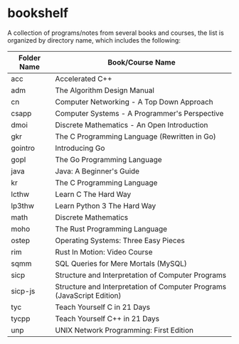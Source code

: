 # bookshelf
A collection of programs/notes from several books and courses, the list is organized by directory name, which includes the following:

| Folder Name | Book/Course Name |
| ----------- | ---------------- |
| acc         | Accelerated C++  |
| adm         | The Algorithm Design Manual |
| cn          | Computer Networking - A Top Down Approach |
| csapp       | Computer Systems - A Programmer's Perspective |
| dmoi        | Discrete Mathematics - An Open Introduction |
| gkr         | The C Programming Language (Rewritten in Go) |
| gointro     | Introducing Go |
| gopl        | The Go Programming Language |
| java        | Java: A Beginner's Guide |
| kr          | The C Programming Language |
| lcthw       | Learn C The Hard Way |
| lp3thw      | Learn Python 3 The Hard Way |
| math        | Discrete Mathematics |
| moho        | The Rust Programming Language |
| ostep       | Operating Systems: Three Easy Pieces |
| rim         | Rust In Motion: Video Course |
| sqmm        | SQL Queries for Mere Mortals (MySQL) |
| sicp        | Structure and Interpretation of Computer Programs |
| sicp-js     | Structure and Interpretation of Computer Programs (JavaScript Edition) |
| tyc         | Teach Yourself C in 21 Days |
| tycpp       | Teach Yourself C++ in 21 Days |
| unp         | UNIX Network Programming: First Edition |
